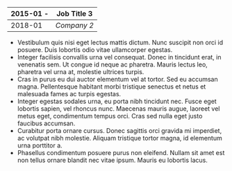 <div class="job" markdown="1">
<div class="job-header" markdown="1">

| 2015-01 - | **Job Title 3** |
|-----------|-------------------|
| 2018-01   | *Company 2*     |

</div>
<div class="job-main" markdown="1">

- Vestibulum quis nisi eget lectus mattis dictum. Nunc suscipit non orci id posuere. Duis lobortis odio vitae ullamcorper egestas.
- Integer facilisis convallis urna vel consequat. Donec in tincidunt erat, in venenatis sem. Ut congue id neque ac pharetra. Mauris lectus leo, pharetra vel urna at, molestie ultrices turpis.
- Cras in purus eu dui auctor elementum vel at tortor. Sed eu accumsan magna. Pellentesque habitant morbi tristique senectus et netus et malesuada fames ac turpis egestas.
- Integer egestas sodales urna, eu porta nibh tincidunt nec. Fusce eget lobortis sapien, vel rhoncus nunc. Maecenas mauris augue, laoreet vel metus eget, condimentum tempus orci. Cras sed nulla eget justo faucibus accumsan.
- Curabitur porta ornare cursus. Donec sagittis orci gravida mi imperdiet, ac volutpat nibh molestie. Aliquam tristique tortor magna, id elementum urna porttitor a.
- Phasellus condimentum posuere purus non eleifend. Nullam sit amet est non tellus ornare blandit nec vitae ipsum. Mauris eu lobortis lacus.

</div>
</div>
